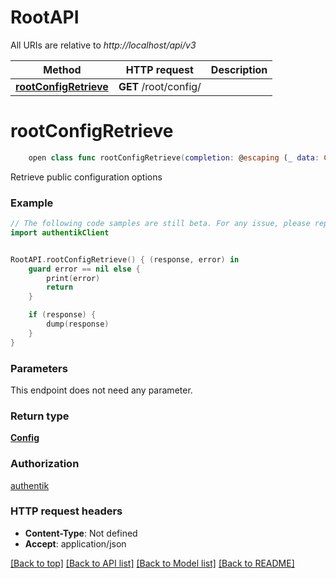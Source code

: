 # RootAPI

All URIs are relative to *http://localhost/api/v3*

Method | HTTP request | Description
------------- | ------------- | -------------
[**rootConfigRetrieve**](RootAPI.md#rootconfigretrieve) | **GET** /root/config/ | 


# **rootConfigRetrieve**
```swift
    open class func rootConfigRetrieve(completion: @escaping (_ data: Config?, _ error: Error?) -> Void)
```



Retrieve public configuration options

### Example
```swift
// The following code samples are still beta. For any issue, please report via http://github.com/OpenAPITools/openapi-generator/issues/new
import authentikClient


RootAPI.rootConfigRetrieve() { (response, error) in
    guard error == nil else {
        print(error)
        return
    }

    if (response) {
        dump(response)
    }
}
```

### Parameters
This endpoint does not need any parameter.

### Return type

[**Config**](Config.md)

### Authorization

[authentik](../README.md#authentik)

### HTTP request headers

 - **Content-Type**: Not defined
 - **Accept**: application/json

[[Back to top]](#) [[Back to API list]](../README.md#documentation-for-api-endpoints) [[Back to Model list]](../README.md#documentation-for-models) [[Back to README]](../README.md)

